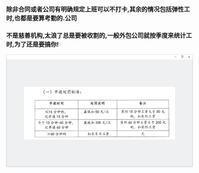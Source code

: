 
### 除非合同或者公司有明确规定上班可以不打卡,其余的情况包括弹性工时,也都是要算考勤的.公司
### 不是慈善机构,太浪了总是要被收割的,一般外包公司就按季度来统计工时,为了还是要搞你!

![](punish.png)

